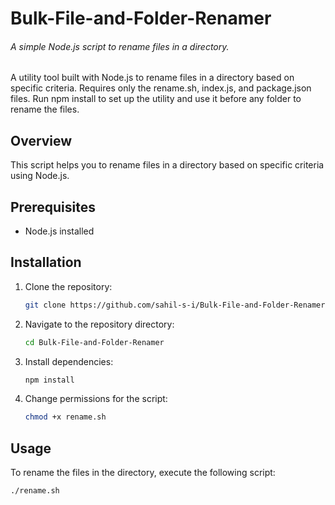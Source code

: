 # Bulk-File-and-Folder-Renamer

###### A simple Node.js script to rename files in a directory.

A utility tool built with Node.js to rename files in a directory based on specific criteria. Requires only the rename.sh, index.js, and package.json files. Run npm install to set up the utility and use it before any folder to rename the files.

## Overview

This script helps you to rename files in a directory based on specific criteria using Node.js. 

## Prerequisites

- Node.js installed

## Installation

1. Clone the repository:
    ```bash
    git clone https://github.com/sahil-s-i/Bulk-File-and-Folder-Renamer.git
    ```
   
2. Navigate to the repository directory:
    ```bash
    cd Bulk-File-and-Folder-Renamer
    ```
3. Install dependencies:
    ```bash
    npm install
    ```

4. Change permissions for the script:
    ```bash
    chmod +x rename.sh
    ```

## Usage

To rename the files in the directory, execute the following script:

```bash
./rename.sh
